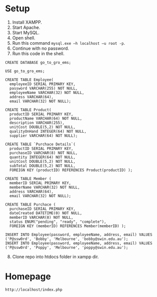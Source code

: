 # Setup
1. Install XAMPP.
2. Start Apache.
3. Start MySQL.
4. Open shell.
5. Run this command ```mysql.exe –h localhost –u root -p```.
6. Continue with no password.
7. Run this code in the shell. 
```
CREATE DATABASE go_to_gro_ems;

USE go_to_gro_ems;

CREATE TABLE Employee(
  employeeID SERIAL PRIMARY KEY,
  password VARCHAR(255) NOT NULL,
  employeeName VARCHAR(32) NOT NULL,
  address VARCHAR(64),
  email VARCHAR(32) NOT NULL);

CREATE TABLE Product(
  productID SERIAL PRIMARY KEY,
  productName VARCHAR(64) NOT NULL,
  description VARCHAR(255),
  unitCost DOUBLE(5,2) NOT NULL,
  qualityOnHand INTEGER(64) NOT NULL,
  supplier VARCHAR(64) NOT NULL);

CREATE TABLE `Purchace Details`(
  productID SERIAL PRIMARY KEY,
  purchaseID VARCHAR(8) NOT NULL,
  quantity INTEGER(64) NOT NULL,
  unitCost DOUBLE(5,2) NOT NULL,
  subTotal DOUBLE(5,2) NOT NULL,
  FOREIGN KEY (productID) REFERENCES Product(productID) );

CREATE TABLE Member (
  memberID SERIAL PRIMARY KEY,
  memberName VARCHAR(32) NOT NULL,
  address VARCHAR(64),
  email VARCHAR(32) NOT NULL);

CREATE TABLE Purchace (
  purchaseID SERIAL PRIMARY KEY,
  dateCreated DATETIME(0) NOT NULL,
  memberID VARCHAR(8) NOT NULL,
  status ENUM("pending", "ready", "complete"),
  FOREIGN KEY (memberID) REFERENCES Member(memberID) );

INSERT INTO Employee(password, employeeName, address, email) VALUES ('P@ssw0rd', 'Bobby', 'Melbourne', 'bobby@swin.edu.au');
INSERT INTO Employee(password, employeeName, address, email) VALUES ('P@ssw0rd', 'Poppy', 'Melbourne', 'poppy@swin.edu.au');
```
8. Clone repo into htdocs folder in xampp dir.

# Homepage
```
http://localhost/index.php
```
